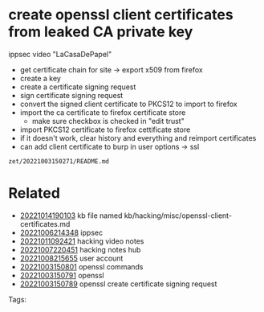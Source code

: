 # create openssl client certificates from leaked CA private key
ippsec video "LaCasaDePapel"
- get certificate chain for site -> export x509 from firefox
- create a key
- create a certificate signing request
- sign certificate signing request
- convert the signed client certificate to PKCS12 to import to firefox
- import the ca certificate to firefox certificate store
  - make sure checkbox is checked in "edit trust"
- import PKCS12 certificate to firefox cettificate store
- if it doesn't work, clear history and everything and reimport certificates
- can add client certificate to burp in user options -> ssl

` zet/20221003150271/README.md `

# Related

- [20221014190103](/zet/20221014190103/README.md) kb file named kb/hacking/misc/openssl-client-certificates.md
- [20221006214348](/zet/20221006214348/README.md) ippsec
- [20221011092421](/zet/20221011092421/README.md) hacking video notes
- [20221007220451](/zet/20221007220451/README.md) hacking notes hub
- [20221008215655](/zet/20221008215655/README.md) user account
- [20221003150801](/zet/20221003150801/README.md) openssl commands
- [20221003150791](/zet/20221003150791/README.md) openssl
- [20221003150789](/zet/20221003150789/README.md) openssl create certificate signing request

Tags:

    
